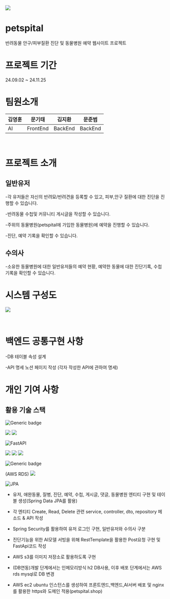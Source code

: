 <img src="https://github.com/user-attachments/assets/dc294e23-7b8b-4edd-8341-f69cd8ee6afc">

# petspital
반려동물 안구/피부질환 진단 및 동물병원 예약 웹사이트 프로젝트

# 프로젝트 기간
24.09.02 ~ 24.11.25

# 팀원소개
|김영훈|문기태|김지환|문준범|
|----|----|----|----|
|AI|FrontEnd|BackEnd|BackEnd|

&nbsp;

# 프로젝트 소개
## 일반유저
-각 유저들은 자신의 반려묘/반려견을 등록할 수 있고, 피부,안구 질환에 대한 진단을 진행할 수 있습니다.

-반려동물 수첩및 커뮤니티 게시글을 작성할 수 있습니다.

-주위의 동물병원(petspital에 가입한 동물병원)에 예약을 진행할 수 있습니다.

-진단, 예약 기록을 확인할 수 있습니다.

## 수의사
-소유한 동물병원에 대한 일반유저들의 예약 현황, 예약한 동물에 대한 진단기록, 수첩기록을 확인할 수 있습니다.

# 시스템 구성도
<img src="https://github.com/user-attachments/assets/f28f2fb2-e5dc-4a96-8183-9c26fcc46d4b">

&nbsp;
# 백엔드 공통구현 사항
-DB 테이블 속성 설계

-API 명세 노션 페이지 작성 (각자 작성한 API에 관하여 명세)

# 개인 기여 사항
## 활용 기술 스택
![Generic badge](https://img.shields.io/badge/jdk-17-orange.svg)

<img src="https://img.shields.io/badge/springboot-6DB33F?style=for-the-badge&logo=springboot&logoColor=white">

<img src="https://img.shields.io/badge/Spring Security-6DB33F?style=for-the-badge&logo=Spring Security&logoColor=white">

![FastAPI](https://img.shields.io/badge/FastAPI-005571?style=for-the-badge&logo=fastapi)  

<img src="https://img.shields.io/badge/nginx-%23009639.svg?style=for-the-badge&logo=nginx&logoColor=white">

<img src="https://img.shields.io/badge/Amazon%20EC2-FF9900?style=for-the-badge&logo=Amazon%20EC2&logoColor=white">

<img src="https://img.shields.io/badge/Amazon%20S3-569A31?style=for-the-badge&logo=Amazon%20S3&logoColor=white">

![Generic badge](https://img.shields.io/badge/h2-1.4.200-blue.svg)

(AWS RDS) <img src="https://img.shields.io/badge/MySQL-4479A1?style=for-the-badge&logo=MySQL&logoColor=white">

![JPA](https://img.shields.io/badge/JPA-hibernate-orange)

- 유저, 애완동물, 질병, 진단, 예약, 수첩, 게시글, 댓글, 동물병원 엔티티 구현 및 테이블 생성(Spring Data JPA를 활용)

- 각 엔티티 Create, Read, Delete 관련 service, controller, dto, repository 메소드 & API 작성

- Spring Security를 활용하여 유저 로그인 구현, 일반유저와 수의사 구분

- 진단기능을 위한 AI모델 서빙을 위해 RestTemplate을 활용한 Post요청 구현 및 FastApi코드 작성
  
- AWS s3를 이미지 저장소로 활용하도록 구현

- (DB연동)개발 단계에서는 인메모리방식 h2 DB사용, 이후 배포 단계에서는 AWS rds mysql로 DB 변경

- AWS ec2 ubuntu 인스턴스를 생성하여 프론트엔드,백엔드,AI서버 배포 및 nginx를 활용한 https와 도메인 적용(petspital.shop)
